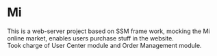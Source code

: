 # Mi
This is a web-server project based on SSM frame work, mocking the Mi online market, enables users purchase stuff in the website.  
Took charge of User Center module and Order Management module.
